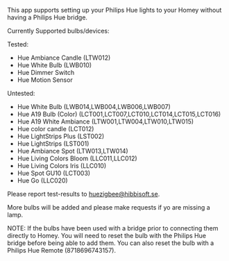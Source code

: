 This app supports setting up your Philips Hue lights to your Homey without having a Philips Hue bridge.

Currently Supported bulbs/devices:

Tested:
* Hue Ambiance Candle (LTW012)
* Hue White Bulb (LWB010)
* Hue Dimmer Switch
* Hue Motion Sensor

Untested:
* Hue White Bulb (LWB014,LWB004,LWB006,LWB007)
* Hue A19 Bulb (Color) (LCT001,LCT007,LCT010,LCT014,LCT015,LCT016)
* Hue A19 White Ambiance (LTW001,LTW004,LTW010,LTW015)
* Hue color candle (LCT012)
* Hue LightStrips Plus (LST002)
* Hue LightStrips (LST001)
* Hue Ambiance Spot (LTW013,LTW014)
* Hue Living Colors Bloom (LLC011,LLC012)
* Hue Living Colors Iris (LLC010)
* Hue Spot GU10 (LCT003)
* Hue Go (LLC020)

Please report test-results to huezigbee@hibbisoft.se.

More bulbs will be added and please make requests if yo are missing a lamp.

NOTE: If the bulbs have been used with a bridge prior to connecting them directly to Homey. You will need to reset the bulb with the Philips Hue bridge before being able to add them. You can also reset the bulb with a Philips Hue Remote (8718696743157).